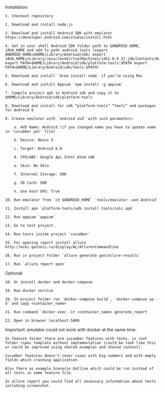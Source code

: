 Installation:

    1. Checkout repository

    2. Download and install node.js

    3. Download and install Android SDK with emulator https://developer.android.com/studio/install.html

    4. Set in your shell Android SDK folder path to $ANDROID_HOME, JAVA_HOME and add to path android tools (export ANDROID_HOME=$HOME/Library/Android/sdk/ export JAVA_HOME=/Library/Java/JavaVirtualMachines/jdk1.8.0_31.jdk/Contents/Home/ export PATH=$HOME/Library/Android/sdk/platform-tools:$PATH export PATH=$HOME/Library/Android/sdk/tools:$PATH)

    5. Download and install `brew install node` if you’re using Mac

    6. Download and install Appium `npm install -g appium`

    7. Compile project apk in Android sdk and copy it to $HOME/Library/Android/sdk/platform-tools

    8. Download and install for sdk “platform-tools” “tools” and packages for Android 6

    9. Create emulator with `android avd` with such parameters:

        a. AVD Name: Android (if you changed name you have to update name in 'cucumber.yml' file)

        b. Device: Nexus 5

        c. Target: Android 6.0

        d. CPU/ABI: Google Api Intel Atom x86

        e. Skin: No Skin

        f. Internal Storage: 500

        g. SD Card: 500

        h. Use host GPU: True

    10. Run emulator from `cd $ANDROID_HOME` `tools/emulator -avd Android`

    11. Install apk `platform-tools/adb install tools/calc.apk`

    12. Run appium `appium`

    13. Go to test project.

    14. Run tests inside project `cucumber`

    15. For opening report install allure http://wiki.qatools.ru/display/AL/Allure+Commandline

    16. Run in project folder `allure generate gen/allure-results`

    17. Run `allure report open`

Optional:

    18. Or install docker and docker-compose

    19. Run docker service

    20. In project folder run `docker-compose build`, `docker-compose up -d` and copy <container_name>

    21. Run command `docker exec -it <container_name> generate_report

    22. Open in browser localhost:5000

Important: emulator could not work with docker at the same time.

	In feature folder there are cucumber features with tests, in root folder rspec template without implementation (could be look like this or could be improved using shared examples and shared context).

	Cucumber features doesn't cover cases with big numbers and with empty fields which crashing application.

	Also there as example Scenario Outline which could be run instead of all tests in same feature file.

	In allure report you could find all necessary information about tests including screenshot.



